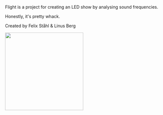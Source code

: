 Flight is a project for creating an LED show by analysing sound frequencies.

Honestly, it's pretty whack.

Created by Felix Ståhl & Linus Berg

<img src="https://i.imgur.com/FeVD2lZ.jpg" width="256">
